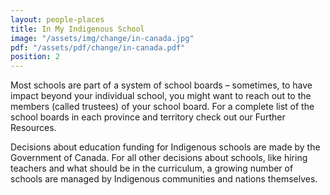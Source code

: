 ```yaml
---
layout: people-places
title: In My Indigenous School
image: "/assets/img/change/in-canada.jpg"
pdf: "/assets/pdf/change/in-canada.pdf"
position: 2
---
```

Most schools are part of a system of school boards – sometimes, to have impact beyond your individual school, you might want to reach out to the members (called trustees) of your school board. For a complete list of the school boards in each province and territory check out our Further Resources.

Decisions about education funding for Indigenous schools are made by the Government of Canada. For all other decisions about schools, like hiring teachers and what should be in the curriculum, a growing number of schools are managed by Indigenous communities and nations themselves.